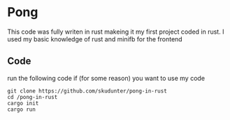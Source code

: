 # Pong

This code was fully writen in rust makeing it my first project coded in rust.
I used my basic knowledge of rust and minifb for the frontend

## Code
run the following code if (for some reason) you want to use my code
```
git clone https://github.com/skudunter/pong-in-rust
cd /pong-in-rust
cargo init
cargo run
```


